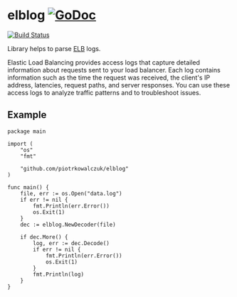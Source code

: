 # elblog [![GoDoc](https://godoc.org/github.com/piotrkowalczuk/elblog?status.svg)](https://godoc.org/github.com/piotrkowalczuk/elblog)

[![Build Status](https://travis-ci.org/piotrkowalczuk/elblog.svg?branch=master)](https://travis-ci.org/piotrkowalczuk/elblog)

Library helps to parse [ELB](http://docs.aws.amazon.com/elasticloadbalancing/latest/classic/access-log-collection.html) logs. 

Elastic Load Balancing provides access logs that capture detailed information about requests sent to your load balancer. 
Each log contains information such as the time the request was received, the client's IP address, latencies, request paths, and server responses. 
You can use these access logs to analyze traffic patterns and to troubleshoot issues.

## Example 


```golang
package main 

import (
	"os"
	"fmt"
	
	"github.com/piotrkowalczuk/elblog"
)

func main() {
    file, err := os.Open("data.log")
    if err != nil {
        fmt.Println(err.Error())
        os.Exit(1)
    }
    dec := elblog.NewDecoder(file)
    
    if dec.More() {
        log, err := dec.Decode()
        if err != nil {
            fmt.Println(err.Error())
            os.Exit(1)
        }
        fmt.Println(log)
    }
}
```